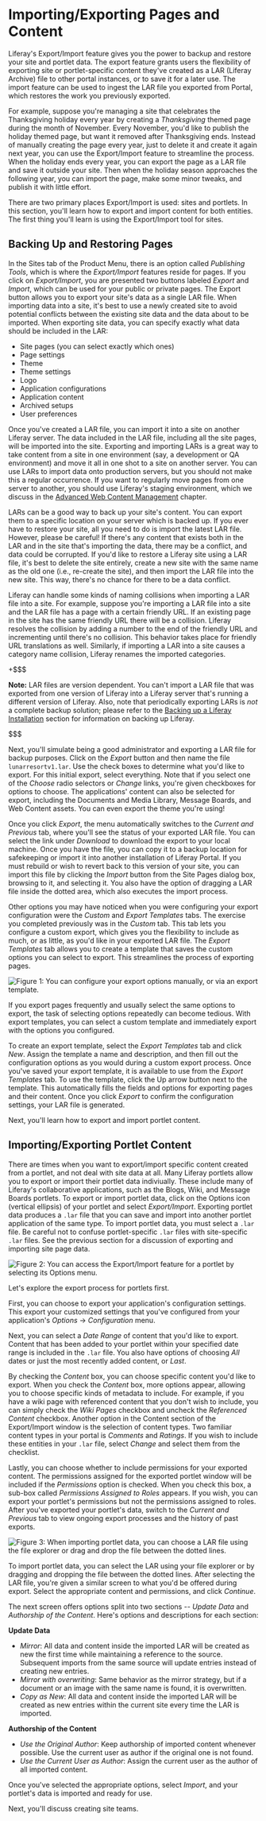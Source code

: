 # Importing/Exporting Pages and Content

Liferay's Export/Import feature gives you the power to backup and restore your
site and portlet data. The export feature grants users the flexibility of
exporting site or portlet-specific content they've created as a LAR (Liferay
Archive) file to other portal instances, or to save it for a later use. The
import feature can be used to ingest the LAR file you exported from Portal,
which restores the work you previously exported.

For example, suppose you're managing a site that celebrates the Thanksgiving
holiday every year by creating a *Thanksgiving* themed page during the month of
November. Every November, you'd like to publish the holiday themed page, but
want it removed after Thanksgiving ends. Instead of manually creating the page
every year, just to delete it and create it again next year, you can use the
Export/Import feature to streamline the process. When the holiday ends every
year, you can export the page as a LAR file and save it outside your site. Then
when the holiday season approaches the following year, you can import the page,
make some minor tweaks, and publish it with little effort.

There are two primary places Export/Import is used: sites and portlets. In this
section, you'll learn how to export and import content for both entities. The
first thing you'll learn is using the Export/Import tool for sites.

## Backing Up and Restoring Pages

In the Sites tab of the Product Menu, there is an option called *Publishing
Tools*, which is where the *Export/Import* features reside for pages. If you
click on *Export/Import*, you are presented two buttons labeled *Export* and
*Import*, which can be used for your public or private pages. The Export button
allows you to export your site's data as a single LAR file. When importing data
into a site, it's best to use a newly created site to avoid potential conflicts
between the existing site data and the data about to be imported. When exporting
site data, you can specify exactly what data should be included in the LAR:

- Site pages (you can select exactly which ones)
- Page settings
- Theme
- Theme settings
- Logo
- Application configurations
- Application content
- Archived setups
- User preferences

Once you've created a LAR file, you can import it into a site on another Liferay
server. The data included in the LAR file, including all the site pages, will
be imported into the site. Exporting and importing LARs is a great way to take
content from a site in one environment (say, a development or QA environment)
and move it all in one shot to a site on another server. You can use LARs to
import data onto production servers, but you should not make this a regular
occurrence. If you want to regularly move pages from one server to another, you
should use Liferay's staging environment, which we discuss in the
[Advanced Web Content Management](/discover/portal/-/knowledge_base/6-2/advanced-web-content-management)
chapter.

LARs can be a good way to back up your site's content. You can export them to a
specific location on your server which is backed up. If you ever have to restore
your site, all you need to do is import the latest LAR file. However, please be
careful! If there's any content that exists both in the LAR and in the site
that's importing the data, there may be a conflict, and data could be
corrupted.  If you'd like to restore a Liferay site using a LAR file, it's best
to delete the site entirely, create a new site with the same name as the old
one (i.e., re-create the site), and then import the LAR file into the new site.
This way, there's no chance for there to be a data conflict.

Liferay can handle some kinds of naming collisions when importing a LAR file
into a site. For example, suppose you're importing a LAR file into a site and
the LAR file has a page with a certain friendly URL. If an existing page in the
site has the same friendly URL there will be a collision. Liferay resolves the
collision by adding a number to the end of the friendly URL and incrementing
until there's no collision. This behavior takes place for friendly URL
translations as well. Similarly, if importing a LAR into a site causes a
category name collision, Liferay renames the imported categories.

+$$$

**Note:** LAR files are version dependent. You can't import a LAR file that was
exported from one version of Liferay into a Liferay server that's running a
different version of Liferay. Also, note that periodically exporting LARs is
*not* a complete backup solution; please refer to the
[Backing up a Liferay Installation](/discover/deployment/-/knowledge_base/6-2/backing-up-a-liferay-installation)
section for information on backing up Liferay.

$$$

Next, you'll simulate being a good administrator and exporting a LAR file for
backup purposes. Click on the *Export* button and then name the file
`lunarresortv1.lar`. Use the check boxes to determine what you'd like to export.
For this initial export, select everything. Note that if you select one of the
*Choose* radio selectors or *Change* links, you're given checkboxes for options
to choose. The applications' content can also be selected for export, including
the Documents and Media Library, Message Boards, and Web Content assets. You can
even export the theme you're using!

Once you click *Export*, the menu automatically switches to the *Current and
Previous* tab, where you'll see the status of your exported LAR file. You can
select the link under *Download* to download the export to your local machine.
Once you have the file, you can copy it to a backup location for safekeeping or
import it into another installation of Liferay Portal. If you must rebuild or
wish to revert back to this version of your site, you can import this file by
clicking the *Import* button from the Site Pages dialog box, browsing to it, and
selecting it. You also have the option of dragging a LAR file inside the dotted
area, which also executes the import process.

Other options you may have noticed when you were configuring your export
configuration were the *Custom* and *Export Templates* tabs. The exercise you
completed previously was in the *Custom* tab. This tab lets you configure a
custom export, which gives you the flexibility to include as much, or as little,
as you'd like in your exported LAR file. The *Export Templates* tab allows you
to create a template that saves the custom options you can select to export.
This streamlines the process of exporting pages.

![Figure 1: You can configure your export options manually, or via an export template.](../../images/export-page-templates.png)

If you export pages frequently and usually select the same options to export,
the task of selecting options repeatedly can become tedious. With export
templates, you can select a custom template and immediately export with the
options you configured.

To create an export template, select the *Export Templates* tab and click *New*.
Assign the template a name and description, and then fill out the configuration
options as you would during a custom export process. Once you've saved your
export template, it is available to use from the *Export Templates* tab. To use
the template, click the Up arrow button next to the template. This automatically
fills the fields and options for exporting pages and their content. Once you
click *Export* to confirm the configuration settings, your LAR file is
generated.

Next, you'll learn how to export and import portlet content.

## Importing/Exporting Portlet Content

There are times when you want to export/import specific content created from a
portlet, and not deal with site data at all. Many Liferay portlets allow you to
export or import their portlet data indiviually. These include many of Liferay's
collaborative applications, such as the Blogs, Wiki, and Message Boards
portlets. To export or import portlet data, click on the Options icon (vertical
ellipsis) of your portlet and select *Export/Import*. Exporting portlet data
produces a `.lar` file that you can save and import into another portlet
application of the same type. To import portlet data, you must select a `.lar`
file. Be careful not to confuse portlet-specific `.lar` files with site-specific
`.lar` files. See the previous section for a discussion of exporting and
importing site page data.

![Figure 2: You can access the *Export/Import* feature for a portlet by selecting its Options menu.](../../images/portlet-export-import-feature.png)

Let's explore the export process for portlets first.

First, you can choose to export your application's configuration settings. This
export your customized settings that you've configured from your application's
*Options* &rarr; *Configuration* menu.

Next, you can select a *Date Range* of content that you'd like to export.
Content that has been added to your portlet within your specified date range is
included in the `.lar` file. You also have options of choosing *All* dates or
just the most recently added content, or *Last*.

By checking the *Content* box, you can choose specific content you'd like to
export. When you check the *Content* box, more options appear, allowing you to
choose specific kinds of metadata to include. For example, if you have a wiki
page with referenced content that you don't wish to include, you can simply
check the *Wiki Pages* checkbox and uncheck the *Referenced Content* checkbox.
Another option in the Content section of the Export/Import window is the
selection of content types. Two familiar content types in your portal is
*Comments* and *Ratings*. If you wish to include these entities in your `.lar`
file, select *Change* and select them from the checklist.

Lastly, you can choose whether to include permissions for your exported content.
The permissions assigned for the exported portlet window will be included if the
*Permissions* option is checked. When you check this box, a sub-box called
*Permissions Assigned to Roles* appears. If you wish, you can export your
portlet's permissions but not the permissions assigned to roles. After you've
exported your portlet's data, switch to the *Current and Previous* tab to view
ongoing export processes and the history of past exports.

![Figure 3: When importing portlet data, you can choose a LAR file using the file explorer or drag and drop the file between the dotted lines.](../../images/import-menu.png)

To import portlet data, you can select the LAR using your file explorer or by
dragging and dropping the file between the dotted lines. After selecting the LAR
file, you're given a similar screen to what you'd be offered during export.
Select the appropriate content and permissions, and click *Continue*.

The next screen offers options split into two sections -- *Update Data* and
*Authorship of the Content*. Here's options and descriptions for each section:

**Update Data**

* *Mirror*: All data and content inside the imported LAR will be created as new
the first time while maintaining a reference to the source. Subsequent imports
from the same source will update entries instead of creating new entries.
* *Mirror with overwriting*: Same behavior as the mirror strategy, but if a
document or an image with the same name is found, it is overwritten.
* *Copy as New*: All data and content inside the imported LAR will be created as
new entries within the current site every time the LAR is imported.

**Authorship of the Content**

* *Use the Original Author*: Keep authorship of imported content whenever
possible. Use the current user as author if the original one is not found.
* *Use the Current User as Author*: Assign the current user as the author of all
imported content.

Once you've selected the appropriate options, select *Import*, and your
portlet's data is imported and ready for use.

Next, you'll discuss creating site teams.
